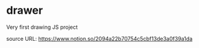 # drawer
Very first drawing JS project

source URL: https://www.notion.so/2094a22b70754c5cbf13de3a0f39a1da
